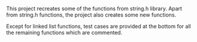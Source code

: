This project recreates some of the functions from string.h library. Apart from string.h functions, the
project also creates some new functions.

Except for linked list functions, test cases are provided at the bottom for all the remaining functions which are commented.

